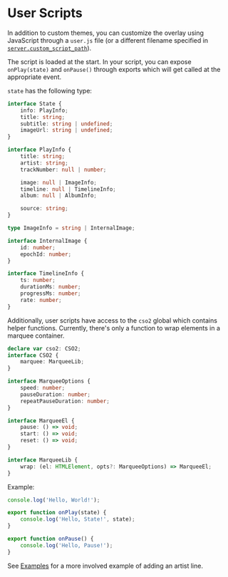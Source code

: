 # User Scripts

In addition to custom themes, you can customize the overlay using JavaScript through a `user.js` file (or a different filename specified in [`server.custom_script_path`](../Configuration.md#custom_script_path)).

The script is loaded at the start.
In your script, you can expose `onPlay(state)` and `onPause()` through exports which will get called at the appropriate event.

`state` has the following type:

```ts
interface State {
    info: PlayInfo;
    title: string;
    subtitle: string | undefined;
    imageUrl: string | undefined;
}

interface PlayInfo {
    title: string;
    artist: string;
    trackNumber: null | number;

    image: null | ImageInfo;
    timeline: null | TimelineInfo;
    album: null | AlbumInfo;

    source: string;
}

type ImageInfo = string | InternalImage;

interface InternalImage {
    id: number;
    epochId: number;
}

interface TimelineInfo {
    ts: number;
    durationMs: number;
    progressMs: number;
    rate: number;
}
```

Additionally, user scripts have access to the `cso2` global which contains helper functions. Currently, there's only a function to wrap elements in a marquee container.

```ts
declare var cso2: CSO2;
interface CSO2 {
    marquee: MarqueeLib;
}

interface MarqueeOptions {
    speed: number;
    pauseDuration: number;
    repeatPauseDuration: number;
}

interface MarqueeEl {
    pause: () => void;
    start: () => void;
    reset: () => void;
}

interface MarqueeLib {
    wrap: (el: HTMLElement, opts?: MarqueeOptions) => MarqueeEl;
}
```

Example:

```javascript title="user.js"
console.log('Hello, World!');

export function onPlay(state) {
    console.log('Hello, State!', state);
}

export function onPause() {
    console.log('Hello, Pause!');
}
```

See [Examples](Theming/Examples.md) for a more involved example of adding an artist line.
